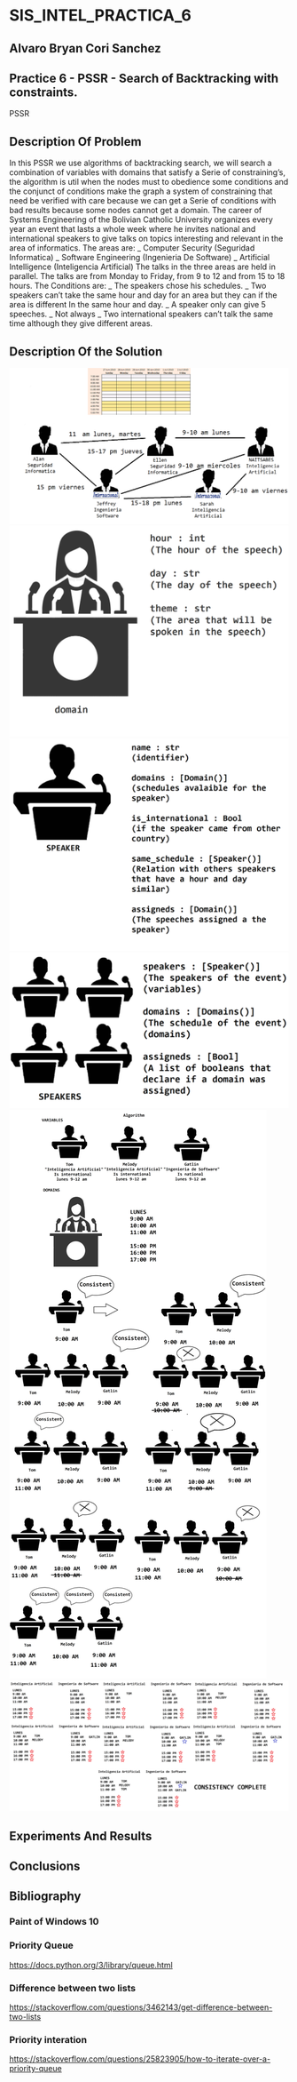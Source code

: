 # SIS_INTEL_PRACTICA_6
## Alvaro Bryan Cori Sanchez
## Practice 6 - PSSR - Search of Backtracking with constraints.

PSSR
## Description Of Problem

In this PSSR we use algorithms of backtracking search, we will search a combination of variables with domains that satisfy a Serie of constraining’s, the algorithm is util when the nodes must to obedience some conditions and the conjunct of conditions make the graph a system of constraining that need be verified with care because we can get a Serie of conditions with bad results because some nodes cannot get a domain.
The career of Systems Engineering of the Bolivian Catholic University organizes every year an event that
lasts a whole week where he invites national and international speakers to give talks on topics
interesting and relevant in the area of informatics.
The areas are: 
_ Computer Security (Seguridad Informatica)
 _ Software Engineering (Ingenieria De Software)
 _ Artificial Intelligence (Inteligencia Artificial)
The talks in the three areas are held in parallel.
The talks are from Monday to Friday, from 9 to 12 and from 15 to 18 hours.
The Conditions are:
_ The speakers chose his schedules.
_ Two speakers can’t take the same hour and day for an area but they can if the area is different In the same hour and day.
_ A speaker only can give 5 speeches.
_ Not always
_ Two international speakers can’t talk the same time although they give different areas.
## Description Of the Solution
![model_graph](https://github.com/AlvaroCori/SIS_INTEL_PRACTICA_6/blob/main/img/modelo_grafo.png)
![domain](https://github.com/AlvaroCori/SIS_INTEL_PRACTICA_6/blob/main/img/domain.png)
![speaker](https://github.com/AlvaroCori/SIS_INTEL_PRACTICA_6/blob/main/img/speaker.png)
![speakers](https://github.com/AlvaroCori/SIS_INTEL_PRACTICA_6/blob/main/img/speakers.png)
![case_assign](https://github.com/AlvaroCori/SIS_INTEL_PRACTICA_6/blob/main/img/algorithm_case.png)
![case_assign_schedules](https://github.com/AlvaroCori/SIS_INTEL_PRACTICA_6/blob/main/img/algorithm_case_assigneds.png)
## Experiments And Results

## Conclusions

## Bibliography

### Paint of Windows 10
### Priority Queue
https://docs.python.org/3/library/queue.html 
### Difference between two lists
https://stackoverflow.com/questions/3462143/get-difference-between-two-lists
### Priority interation
https://stackoverflow.com/questions/25823905/how-to-iterate-over-a-priority-queue









